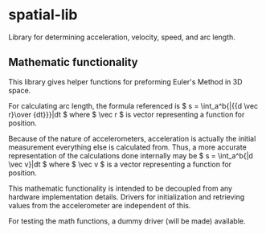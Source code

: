 # spatial-lib
Library for determining acceleration, velocity, speed, and arc length.

## Mathematic functionality
This library gives helper functions for preforming Euler's Method in 3D space.

For calculating arc length, the formula referenced is
$ s = \int_a^b{|{{d \vec r}\over {dt}}}|dt $
where $ \vec r $ is vector representing a function for position.

Because of the nature of accelerometers, acceleration is actually the initial measurement everything else is calculated from.
Thus, a more accurate representation of the calculations done internally may be
$ s = \int_a^b{|d \vec v}|dt $
where $ \vec v $ is a vector representing a function for position.

This mathematic functionality is intended to be decoupled from any hardware implementation details.
Drivers for initialization and retrieving values from the accelerometer are independent of this.

For testing the math functions, a dummy driver (will be made) available.
